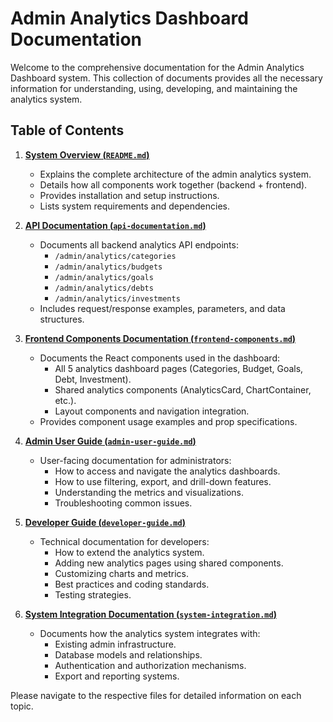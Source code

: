 # Admin Analytics Dashboard Documentation

Welcome to the comprehensive documentation for the Admin Analytics Dashboard system. This collection of documents provides all the necessary information for understanding, using, developing, and maintaining the analytics system.

## Table of Contents

1.  **[System Overview (`README.md`)](README.md:1)**
    *   Explains the complete architecture of the admin analytics system.
    *   Details how all components work together (backend + frontend).
    *   Provides installation and setup instructions.
    *   Lists system requirements and dependencies.

2.  **[API Documentation (`api-documentation.md`)](api-documentation.md:1)**
    *   Documents all backend analytics API endpoints:
        *   `/admin/analytics/categories`
        *   `/admin/analytics/budgets`
        *   `/admin/analytics/goals`
        *   `/admin/analytics/debts`
        *   `/admin/analytics/investments`
    *   Includes request/response examples, parameters, and data structures.

3.  **[Frontend Components Documentation (`frontend-components.md`)](frontend-components.md:1)**
    *   Documents the React components used in the dashboard:
        *   All 5 analytics dashboard pages (Categories, Budget, Goals, Debt, Investment).
        *   Shared analytics components (AnalyticsCard, ChartContainer, etc.).
        *   Layout components and navigation integration.
    *   Provides component usage examples and prop specifications.

4.  **[Admin User Guide (`admin-user-guide.md`)](admin-user-guide.md:1)**
    *   User-facing documentation for administrators:
        *   How to access and navigate the analytics dashboards.
        *   How to use filtering, export, and drill-down features.
        *   Understanding the metrics and visualizations.
        *   Troubleshooting common issues.

5.  **[Developer Guide (`developer-guide.md`)](developer-guide.md:1)**
    *   Technical documentation for developers:
        *   How to extend the analytics system.
        *   Adding new analytics pages using shared components.
        *   Customizing charts and metrics.
        *   Best practices and coding standards.
        *   Testing strategies.

6.  **[System Integration Documentation (`system-integration.md`)](system-integration.md:1)**
    *   Documents how the analytics system integrates with:
        *   Existing admin infrastructure.
        *   Database models and relationships.
        *   Authentication and authorization mechanisms.
        *   Export and reporting systems.

Please navigate to the respective files for detailed information on each topic.